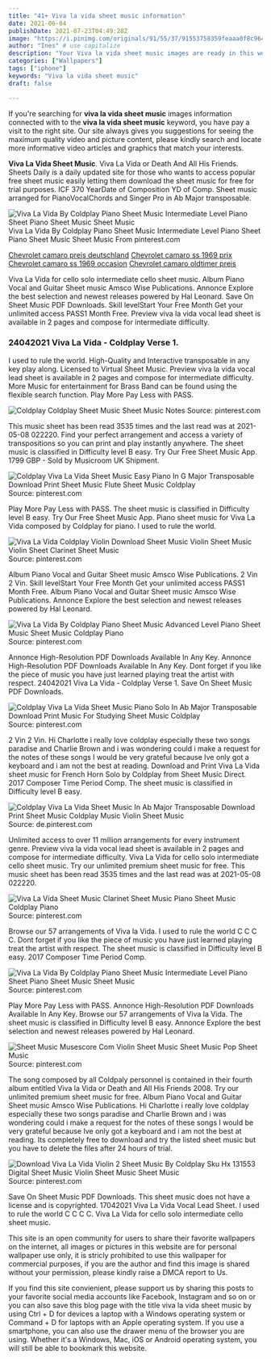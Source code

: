```yaml
---
title: "41+ Viva la vida sheet music information"
date: 2021-06-04
publishDate: 2021-07-23T04:49:28Z
image: "https://i.pinimg.com/originals/91/55/37/91553758359feaaa0f8c964b2602148d.jpg"
author: "Ines" # use capitalize
description: "Your Viva la vida sheet music images are ready in this website. Viva la vida sheet music are a topic that is being searched for and liked by netizens now. You can Get the Viva la vida sheet music files here. Find and Download all royalty-free photos."
categories: ["Wallpapers"]
tags: ["iphone"]
keywords: "Viva la vida sheet music"
draft: false

---
```


If you're searching for **viva la vida sheet music** images information connected with to the **viva la vida sheet music** keyword, you have pay a visit to the right  site.  Our site always  gives you  suggestions  for seeing  the maximum  quality video and picture  content, please kindly search and locate more informative video articles and graphics  that match your interests.

**Viva La Vida Sheet Music**. Viva La Vida or Death And All His Friends. Sheets Daily is a daily updated site for those who wants to access popular free sheet music easily letting them download the sheet music for free for trial purposes. ICF 370 YearDate of Composition YD of Comp. Sheet music arranged for PianoVocalChords and Singer Pro in Ab Major transposable.

![Viva La Vida By Coldplay Piano Sheet Music Intermediate Level Piano Sheet Piano Sheet Music Sheet Music](https://i.pinimg.com/originals/60/f8/50/60f85094f1707a74a7a5d2f2bbe87985.jpg "Viva La Vida By Coldplay Piano Sheet Music Intermediate Level Piano Sheet Piano Sheet Music Sheet Music")
Viva La Vida By Coldplay Piano Sheet Music Intermediate Level Piano Sheet Piano Sheet Music Sheet Music From pinterest.com

[Chevrolet camaro preis deutschland](/chevrolet-camaro-preis-deutschland/)
[Chevrolet camaro ss 1969 prix](/chevrolet-camaro-ss-1969-prix/)
[Chevrolet camaro ss 1969 occasion](/chevrolet-camaro-ss-1969-occasion/)
[Chevrolet camaro oldtimer preis](/chevrolet-camaro-oldtimer-preis/)

Viva La Vida for cello solo intermediate cello sheet music. Album Piano Vocal and Guitar Sheet music Amsco Wise Publications. Annonce Explore the best selection and newest releases powered by Hal Leonard. Save On Sheet Music PDF Downloads. Skill levelStart Your Free Month Get your unlimited access PASS1 Month Free. Preview viva la vida vocal lead sheet is available in 2 pages and compose for intermediate difficulty.

### 24042021 Viva La Vida - Coldplay Verse 1.

I used to rule the world. High-Quality and Interactive transposable in any key play along. Licensed to Virtual Sheet Music. Preview viva la vida vocal lead sheet is available in 2 pages and compose for intermediate difficulty. More Music for entertainment for Brass Band can be found using the flexible search function. Play More Pay Less with PASS.


![Coldplay Coldplay Sheet Music Sheet Music Notes](https://i.pinimg.com/originals/10/fe/fc/10fefc2315ab6cd9bdb5ddd046a746ea.png "Coldplay Coldplay Sheet Music Sheet Music Notes")
Source: pinterest.com

This music sheet has been read 3535 times and the last read was at 2021-05-08 022220. Find your perfect arrangement and access a variety of transpositions so you can print and play instantly anywhere. The sheet music is classified in Difficulty level B easy. Try Our Free Sheet Music App. 1799 GBP - Sold by Musicroom UK Shipment.

![Coldplay Viva La Vida Sheet Music Easy Piano In G Major Transposable Download Print Sheet Music Flute Sheet Music Coldplay](https://i.pinimg.com/originals/8f/7b/90/8f7b9094c95b6aa3fa70fc8c7b8b17f1.gif "Coldplay Viva La Vida Sheet Music Easy Piano In G Major Transposable Download Print Sheet Music Flute Sheet Music Coldplay")
Source: pinterest.com

Play More Pay Less with PASS. The sheet music is classified in Difficulty level B easy. Try Our Free Sheet Music App. Piano sheet music for Viva La Vida composed by Coldplay for piano. I used to rule the world.

![Viva La Vida Coldplay Violin Download Sheet Music Violin Sheet Music Violin Sheet Clarinet Sheet Music](https://i.pinimg.com/originals/c5/81/bf/c581bf084794a92b79a0b78a60686da2.gif "Viva La Vida Coldplay Violin Download Sheet Music Violin Sheet Music Violin Sheet Clarinet Sheet Music")
Source: pinterest.com

Album Piano Vocal and Guitar Sheet music Amsco Wise Publications. 2 Vin 2 Vin. Skill levelStart Your Free Month Get your unlimited access PASS1 Month Free. Album Piano Vocal and Guitar Sheet music Amsco Wise Publications. Annonce Explore the best selection and newest releases powered by Hal Leonard.

![Viva La Vida By Coldplay Piano Sheet Music Advanced Level Piano Sheet Music Sheet Music Coldplay Piano](https://i.pinimg.com/originals/88/e1/fb/88e1fbfcca181ab0d3a4a8c9deb7bd97.jpg "Viva La Vida By Coldplay Piano Sheet Music Advanced Level Piano Sheet Music Sheet Music Coldplay Piano")
Source: pinterest.com

Annonce High-Resolution PDF Downloads Available In Any Key. Annonce High-Resolution PDF Downloads Available In Any Key. Dont forget if you like the piece of music you have just learned playing treat the artist with respect. 24042021 Viva La Vida - Coldplay Verse 1. Save On Sheet Music PDF Downloads.

![Coldplay Viva La Vida Sheet Music Piano Solo In Ab Major Transposable Download Print Music For Studying Sheet Music Coldplay](https://i.pinimg.com/originals/4b/c4/73/4bc4730a320f82009156664d374aa88d.gif "Coldplay Viva La Vida Sheet Music Piano Solo In Ab Major Transposable Download Print Music For Studying Sheet Music Coldplay")
Source: pinterest.com

2 Vin 2 Vin. Hi Charlotte i really love coldplay especially these two songs paradise and Charlie Brown and i was wondering could i make a request for the notes of these songs I would be very grateful because Ive only got a keyboard and i am not the best at reading. Download and Print Viva La Vida sheet music for French Horn Solo by Coldplay from Sheet Music Direct. 2017 Composer Time Period Comp. The sheet music is classified in Difficulty level B easy.

![Coldplay Viva La Vida Sheet Music In Ab Major Transposable Download Print Sheet Music Coldplay Music Violin Sheet Music](https://i.pinimg.com/originals/1d/05/aa/1d05aa06842203b049c135841c70bdde.gif "Coldplay Viva La Vida Sheet Music In Ab Major Transposable Download Print Sheet Music Coldplay Music Violin Sheet Music")
Source: de.pinterest.com

Unlimited access to over 11 million arrangements for every instrument genre. Preview viva la vida vocal lead sheet is available in 2 pages and compose for intermediate difficulty. Viva La Vida for cello solo intermediate cello sheet music. Try our unlimited premium sheet music for free. This music sheet has been read 3535 times and the last read was at 2021-05-08 022220.

![Viva La Vida Sheet Music Clarinet Sheet Music Piano Sheet Music Coldplay Piano](https://i.pinimg.com/originals/85/c6/8d/85c68dc6b4027b223d1a0109fce31742.png "Viva La Vida Sheet Music Clarinet Sheet Music Piano Sheet Music Coldplay Piano")
Source: pinterest.com

Browse our 57 arrangements of Viva la Vida. I used to rule the world C C C C. Dont forget if you like the piece of music you have just learned playing treat the artist with respect. The sheet music is classified in Difficulty level B easy. 2017 Composer Time Period Comp.

![Viva La Vida By Coldplay Piano Sheet Music Intermediate Level Piano Sheet Piano Sheet Music Sheet Music](https://i.pinimg.com/originals/60/f8/50/60f85094f1707a74a7a5d2f2bbe87985.jpg "Viva La Vida By Coldplay Piano Sheet Music Intermediate Level Piano Sheet Piano Sheet Music Sheet Music")
Source: pinterest.com

Play More Pay Less with PASS. Annonce High-Resolution PDF Downloads Available In Any Key. Browse our 57 arrangements of Viva la Vida. The sheet music is classified in Difficulty level B easy. Annonce Explore the best selection and newest releases powered by Hal Leonard.

![Sheet Music Musescore Com Violin Sheet Music Sheet Music Pop Sheet Music](https://i.pinimg.com/originals/06/8e/c6/068ec6766c2310998e2cfa8a056eaa12.png "Sheet Music Musescore Com Violin Sheet Music Sheet Music Pop Sheet Music")
Source: pinterest.com

The song composed by all Coldpaly personnel is contained in their fourth album entitled Viva la Vida or Death and All His Friends 2008. Try our unlimited premium sheet music for free. Album Piano Vocal and Guitar Sheet music Amsco Wise Publications. Hi Charlotte i really love coldplay especially these two songs paradise and Charlie Brown and i was wondering could i make a request for the notes of these songs I would be very grateful because Ive only got a keyboard and i am not the best at reading. Its completely free to download and try the listed sheet music but you have to delete the files after 24 hours of trial.

![Download Viva La Vida Violin 2 Sheet Music By Coldplay Sku Hx 131553 Digital Sheet Music Violin Sheet Music Sheet Music](https://i.pinimg.com/originals/91/55/37/91553758359feaaa0f8c964b2602148d.jpg "Download Viva La Vida Violin 2 Sheet Music By Coldplay Sku Hx 131553 Digital Sheet Music Violin Sheet Music Sheet Music")
Source: pinterest.com

Save On Sheet Music PDF Downloads. This sheet music does not have a license and is copyrighted. 17042021 Viva La Vida Vocal Lead Sheet. I used to rule the world C C C C. Viva La Vida for cello solo intermediate cello sheet music.

This site is an open community for users to share their favorite wallpapers on the internet, all images or pictures in this website are for personal wallpaper use only, it is stricly prohibited to use this wallpaper for commercial purposes, if you are the author and find this image is shared without your permission, please kindly raise a DMCA report to Us.

If you find this site convienient, please support us by sharing this posts to your favorite social media accounts like Facebook, Instagram and so on or you can also save this blog page with the title viva la vida sheet music by using Ctrl + D for devices a laptop with a Windows operating system or Command + D for laptops with an Apple operating system. If you use a smartphone, you can also use the drawer menu of the browser you are using. Whether it's a Windows, Mac, iOS or Android operating system, you will still be able to bookmark this website.
